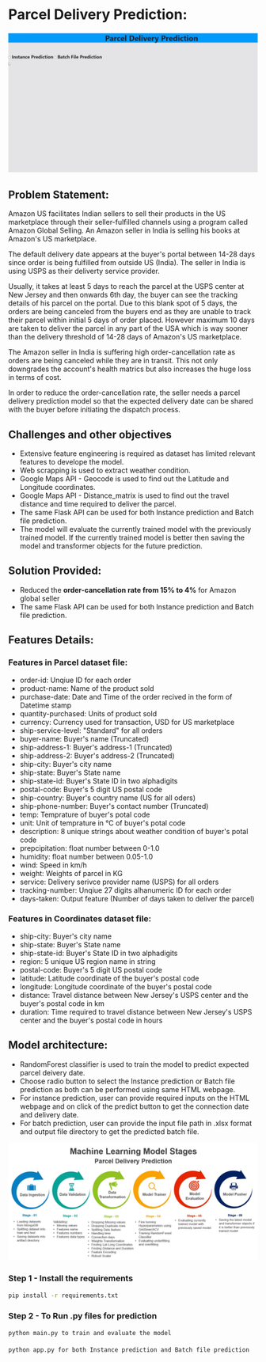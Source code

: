 # Parcel Delivery Prediction:

![](https://github.com/RickyMehra06/Parcel_Delivery_Prediction_End_to_End_AWS/blob/main/media/Parcel_Delivery_GIF.gif)

## Problem Statement:

Amazon US facilitates Indian sellers to sell their products in the US marketplace through their seller-fulfilled channels using a program called Amazon Global Selling. An Amazon seller in India is selling his books at Amazon's US marketplace.

The default delivery date appears at the buyer's portal between 14-28 days since order is being fulfilled from outside US (India). The seller in India is using USPS as their deliverty service provider.

Usually, it takes at least 5 days to reach the parcel at the USPS center at New Jersey and then onwards 6th day, the buyer can see the tracking details of his parcel on the portal. Due to this blank spot of 5 days, the orders are being canceled from the buyers end as they are unable to track their parcel within initial 5 days of order placed. However maximum 10 days are taken to deliver the parcel in any part of the USA which is way sooner than the delivery threshold of 14-28 days of Amazon's US marketplace.

The Amazon seller in India is suffering high order-cancellation rate as orders are being canceled while they are in transit. This not only downgrades the account's health matrics but also increases the huge loss in terms of cost.

In order to reduce the order-cancellation rate, the seller needs a parcel delivery prediction model so that the expected delivery date can be shared with the buyer before initiating the dispatch process.

## Challenges and other objectives
* Extensive feature engineering is required as dataset has limited relevant features to develope the model.
* Web scrapping is used to extract weather condition.
* Google Maps API - Geocode is used to find out the Latitude and Longitude coordinates.
* Google Maps API - Distance_matrix is used to find out the travel distance and time required to deliver the parcel.
* The same Flask API can be used for both Instance prediction and Batch file prediction.
* The model will evaluate the currently trained model with the previously trained model. If the currently trained model is better then saving the model and transformer objects for the future prediction.

## Solution Provided:
* Reduced the **order-cancellation rate from 15% to 4%** for Amazon global seller
* The same Flask API can be used for both Instance prediction and Batch file prediction.

## Features Details:

### Features in Parcel dataset file:
* order-id: Unqiue ID for each order
* product-name: Name of the product sold
* purchase-date: Date and Time of the order recived in the form of Datetime stamp
* quantity-purchased: Units of product sold
* currency: Currency used for transaction, USD for US marketplace
* ship-service-level: "Standard" for all orders
* buyer-name: Buyer's name (Truncated)
* ship-address-1: Buyer's address-1 (Truncated)
* ship-address-2: Buyer's address-2 (Truncated)
* ship-city: Buyer's city name
* ship-state: Buyer's State name
* ship-state-id: Buyer's State ID in two alphadigits
* postal-code: Buyer's 5 digit US postal code
* ship-country: Buyer's country name (US for all oders)
* ship-phone-number: Buyer's contact number (Truncated)
* temp: Temprature of buyer's potal code
* unit: Unit of temprature in °C of buyer's potal code
* description: 8 unique strings about weather condition of buyer's potal code
* prepcipitation: float number between 0-1.0
* humidity: float number between 0.05-1.0
* wind: Speed in km/h
* weight: Weights of parcel in KG
* service: Delivery serivce provider name (USPS) for all orders
* tracking-number: Unqiue 27 digits alhanumeric ID for each order
* days-taken: Output feature (Number of days taken to deliver the parcel)


### Features in Coordinates dataset file:

* ship-city: Buyer's city name
* ship-state: Buyer's State name
* ship-state-id: Buyer's State ID in two alphadigits
* region: 5 unique US region name in string
* postal-code: Buyer's 5 digit US postal code
* latitude: Latitude coordinate of the buyer's postal code
* longitude: Longitude coordinate of the buyer's postal code
* distance: Travel distance between New Jersey's USPS center and the buyer's postal code in km
* duration: Time required to travel distance between New Jersey's USPS center and the buyer's postal code in hours



## Model architecture:

* RandomForest classifier is used to train the model to predict expected parcel deivery date.
* Choose radio button to select the Instance prediction or Batch file prediction as both can be performed using same HTML webpage.
* For instance prediction, user can provide required inputs on the HTML webpage and on click of the predict button to get the connection date and delivery date.
* For batch prediction, user can provide the input file path in .xlsx format and output file directory to get the predicted batch file.

![ML_Dev_Steps](https://github.com/RickyMehra06/Parcel_Delivery_Prediction_End_to_End_AWS/blob/main/media/Parcel_delivery_Architecture.jpg)


### Step 1 - Install the requirements

```bash
pip install -r requirements.txt
```


### Step 2 - To Run .py files for prediction

```bash
python main.py to train and evaluate the model

python app.py for both Instance prediction and Batch file prediction

```


